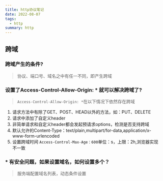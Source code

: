 ```yaml
---
title: http协议笔记
date: 2022-08-07
tags:
  - http
summary: http
---
```


## 跨域
### 跨域产生的条件? 
> 协议、端口号、域名之中有任一不同，即产生跨域
### 设置了Access-Control-Allow-Origin: * 就可以解决跨域了?
> `Access-Control-Allow-Origin: *`在以下情况下依然存在跨域
1. 请求方法中有除了GET、POST、HEAD以外的方法，如：PUT、DELETE
2. 请求中添加了自定义header
3. 非简单请求和自定义header都会发起预请求options，检测是否支持跨域
4. 默认允许的Content-Type：text/plain,multipart/for-data,application/x-www-form-urlencoded
5. 设置跨域时间 `Access-Control-Max-Age：600`单位：s，上限：2h,浏览器实现不一致
### \* 有安全问题，如果设置域名，如何设置多个？
> 服务端配置域名列表，动态条件设置